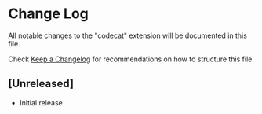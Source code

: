 # Change Log

All notable changes to the "codecat" extension will be documented in this file.

Check [Keep a Changelog](http://keepachangelog.com/) for recommendations on how to structure this file.

## [Unreleased]

- Initial release